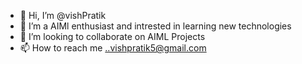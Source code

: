 - 👋 Hi, I’m @vishPratik
- 👀 I’m a AIMl enthusiast and intrested in learning new technologies 
- 💞️ I’m looking to collaborate on AIML Projects 
- 📫 How to reach me ..vishpratik5@gmail.com

<!---
vishPratik/vishPratik is a ✨ special ✨ repository because its `README.md` (this file) appears on your GitHub profile.
You can click the Preview link to take a look at your changes.
--->
